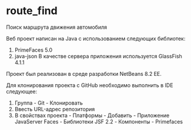 # route_find
Поиск маршрута движения автомобиля

Веб проект написан на Java с использованием следующих библиотек:
1) PrimeFaces 5.0
2) java-json
В качестве сервера приложения используется GlassFish 4.1.1

Проект был реализован в среде разработки NetBeans 8.2 EE.

Для клонирования проекта с GitHub необходимо выполнить в IDE следующее:
1) Группа - Git - Клонировать
2) Ввесть URL-адрес репозитория
3) В свойствах проекта - Платформы - Добавить - Приложение JavaServer Faces - Библиотеки JSF 2.2 - Компоненты - Primefaces
